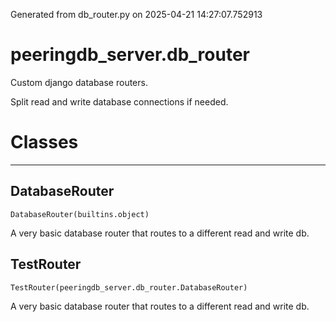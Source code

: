 Generated from db_router.py on 2025-04-21 14:27:07.752913

# peeringdb_server.db_router

Custom django database routers.

Split read and write database connections if needed.

# Classes
---

## DatabaseRouter

```
DatabaseRouter(builtins.object)
```

A very basic database router that routes to a different
read and write db.


## TestRouter

```
TestRouter(peeringdb_server.db_router.DatabaseRouter)
```

A very basic database router that routes to a different
read and write db.

